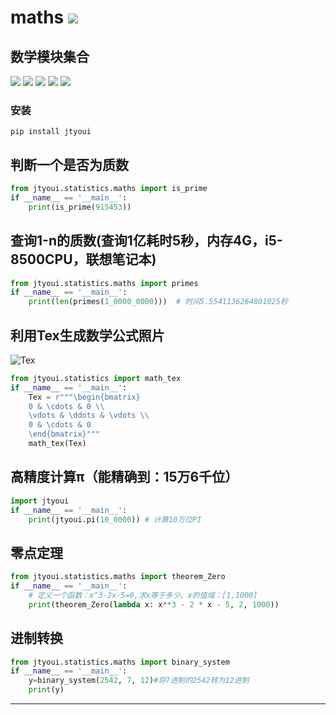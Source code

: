 # **maths** [![](https://gitee.com/tyoui/logo/raw/master/logo/photolog.png)][1]

## 数学模块集合
[![](https://img.shields.io/badge/个人网站-jtyoui-yellow.com.svg)][1]
[![](https://img.shields.io/badge/Python-3.7-green.svg)]()
[![](https://img.shields.io/badge/BlogWeb-Tyoui-bule.svg)][1]
[![](https://img.shields.io/badge/Email-jtyoui@qq.com-red.svg)]()
[![](https://img.shields.io/badge/数学-maths-black.svg)]()


### 安装
    pip install jtyoui


## 判断一个是否为质数
```python
from jtyoui.statistics.maths import is_prime
if __name__ == '__main__':
    print(is_prime(915453))
```

## 查询1-n的质数(查询1亿耗时5秒，内存4G，i5-8500CPU，联想笔记本)
```python
from jtyoui.statistics.maths import primes
if __name__ == '__main__':
    print(len(primes(1_0000_0000)))  # 时间5.5541136264801025秒
```

## 利用Tex生成数学公式照片
![Tex](https://gitee.com/tyoui/logo/raw/master/packet/math.svg)
```python
from jtyoui.statistics import math_tex
if __name__ == '__main__':
    Tex = r"""\begin{bmatrix}
    0 & \cdots & 0 \\
    \vdots & \ddots & \vdots \\
    0 & \cdots & 0
    \end{bmatrix}"""
    math_tex(Tex)
```
## 高精度计算π（能精确到：15万6千位）
```python
import jtyoui
if __name__ == '__main__':
    print(jtyoui.pi(10_0000)) # 计算10万位PI
```

## 零点定理
```python
from jtyoui.statistics.maths import theorem_Zero
if __name__ == '__main__':
    # 定义一个函数：x^3-2x-5=0,求x等于多少。x的值域：[1,1000]
    print(theorem_Zero(lambda x: x**3 - 2 * x - 5, 2, 1000))
```

## 进制转换
```python
from jtyoui.statistics.maths import binary_system
if __name__ == '__main__':
    y=binary_system(2542, 7, 12)#将7进制的2542转为12进制
    print(y)
```


***
[1]: https://blog.jtyoui.com
